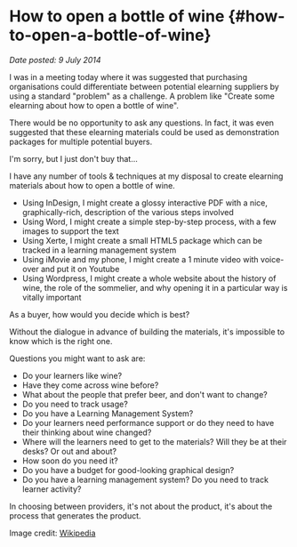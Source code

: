 # How to open a bottle of wine {#how-to-open-a-bottle-of-wine}

_Date posted: 9 July 2014_

I was in a meeting today where it was suggested that purchasing organisations could differentiate between potential elearning suppliers by using a standard "problem" as a challenge. A problem like "Create some elearning about how to open a bottle of wine".

There would be no opportunity to ask any questions. In fact, it was even suggested that these elearning materials could be used as demonstration packages for multiple potential buyers.

I'm sorry, but I just don't buy that...

I have any number of tools & techniques at my disposal to create elearning materials about how to open a bottle of wine.

*   Using InDesign, I might create a glossy interactive PDF with a nice, graphically-rich, description of the various steps involved
*   Using Word, I might create a simple step-by-step process, with a few images to support the text
*   Using Xerte, I might create a small HTML5 package which can be tracked in a learning management system
*   Using iMovie and my phone, I might create a 1 minute video with voice-over and put it on Youtube
*   Using Wordpress, I might create a whole website about the history of wine, the role of the sommelier, and why opening it in a particular way is vitally important

As a buyer, how would you decide which is best?

Without the dialogue in advance of building the materials, it's impossible to know which is the right one.

Questions you might want to ask are:

*   Do your learners like wine?
*   Have they come across wine before?
*   What about the people that prefer beer, and don't want to change?
*   Do you need to track usage?
*   Do you have a Learning Management System?
*   Do your learners need performance support or do they need to have their thinking about wine changed?
*   Where will the learners need to get to the materials? Will they be at their desks? Or out and about?
*   How soon do you need it?
*   Do you have a budget for good-looking graphical design?
*   Do you have a learning management system? Do you need to track learner activity?

In choosing between providers, it's not about the product, it's about the process that generates the product.

Image credit: [Wikipedia](http://en.wikipedia.org/wiki/Wine_bottle#mediaviewer/File:Wine_bottle.JPG)